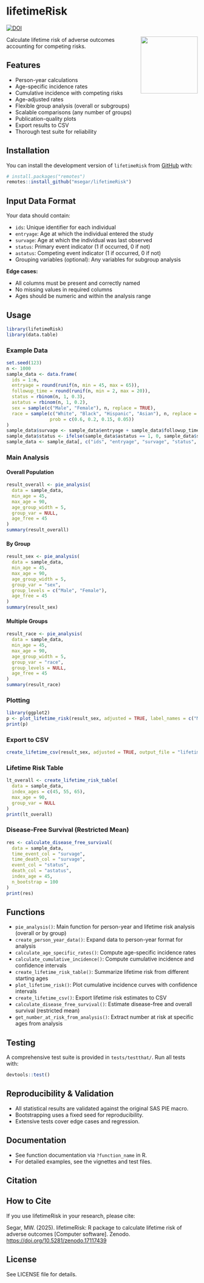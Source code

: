 # lifetimeRisk
[![DOI](https://zenodo.org/badge/DOI/10.5281/zenodo.17117439.svg)](https://doi.org/10.5281/zenodo.17117439)

<div>
<img src="lifetime_risk_sticker.png" width="150px" align="right">
</div>

Calculate lifetime risk of adverse outcomes accounting for competing risks.

## Features
- Person-year calculations
- Age-specific incidence rates
- Cumulative incidence with competing risks
- Age-adjusted rates
- Flexible group analysis (overall or subgroups)
- Scalable comparisons (any number of groups)
- Publication-quality plots
- Export results to CSV
- Thorough test suite for reliability

## Installation

You can install the development version of `lifetimeRisk` from [GitHub](https://github.com/msegar/lifetimeRisk) with:

```r
# install.packages("remotes")
remotes::install_github("msegar/lifetimeRisk")
```

## Input Data Format

Your data should contain:
- `ids`: Unique identifier for each individual
- `entryage`: Age at which the individual entered the study
- `survage`: Age at which the individual was last observed
- `status`: Primary event indicator (1 if occurred, 0 if not)
- `astatus`: Competing event indicator (1 if occurred, 0 if not)
- Grouping variables (optional): Any variables for subgroup analysis

**Edge cases:**
- All columns must be present and correctly named
- No missing values in required columns
- Ages should be numeric and within the analysis range

## Usage

```r
library(lifetimeRisk)
library(data.table)
```

### Example Data

```r
set.seed(123)
n <- 1000
sample_data <- data.frame(
  ids = 1:n,
  entryage = round(runif(n, min = 45, max = 65)),
  followup_time = round(runif(n, min = 2, max = 20)),
  status = rbinom(n, 1, 0.3),
  astatus = rbinom(n, 1, 0.2),
  sex = sample(c("Male", "Female"), n, replace = TRUE),
  race = sample(c("White", "Black", "Hispanic", "Asian"), n, replace = TRUE, 
                prob = c(0.6, 0.2, 0.15, 0.05))
)
sample_data$survage <- sample_data$entryage + sample_data$followup_time
sample_data$status <- ifelse(sample_data$astatus == 1, 0, sample_data$status)
sample_data <- sample_data[, c("ids", "entryage", "survage", "status", "astatus", "sex", "race")]
```

### Main Analysis

#### Overall Population

```r
result_overall <- pie_analysis(
  data = sample_data,
  min_age = 45,
  max_age = 90,
  age_group_width = 5,
  group_var = NULL,
  age_free = 45
)
summary(result_overall)
```

#### By Group

```r
result_sex <- pie_analysis(
  data = sample_data,
  min_age = 45,
  max_age = 90,
  age_group_width = 5,
  group_var = "sex",
  group_levels = c("Male", "Female"),
  age_free = 45
)
summary(result_sex)
```

#### Multiple Groups

```r
result_race <- pie_analysis(
  data = sample_data,
  min_age = 45,
  max_age = 90,
  age_group_width = 5,
  group_var = "race",
  group_levels = NULL,
  age_free = 45
)
summary(result_race)
```

### Plotting

```r
library(ggplot2)
p <- plot_lifetime_risk(result_sex, adjusted = TRUE, label_names = c("Male" = "Men", "Female" = "Women"))
print(p)
```

### Export to CSV

```r
create_lifetime_csv(result_sex, adjusted = TRUE, output_file = "lifetime_risk_sex.csv")
```

### Lifetime Risk Table

```r
lt_overall <- create_lifetime_risk_table(
  data = sample_data,
  index_ages = c(45, 55, 65),
  max_age = 90,
  group_var = NULL
)
print(lt_overall)
```

### Disease-Free Survival (Restricted Mean)

```r
res <- calculate_disease_free_survival(
  data = sample_data,
  time_event_col = "survage",
  time_death_col = "survage",
  event_col = "status",
  death_col = "astatus",
  index_age = 45,
  n_bootstrap = 100
)
print(res)
```

## Functions

- `pie_analysis()`: Main function for person-year and lifetime risk analysis (overall or by group)
- `create_person_year_data()`: Expand data to person-year format for analysis
- `calculate_age_specific_rates()`: Compute age-specific incidence rates
- `calculate_cumulative_incidence()`: Compute cumulative incidence and confidence intervals
- `create_lifetime_risk_table()`: Summarize lifetime risk from different starting ages
- `plot_lifetime_risk()`: Plot cumulative incidence curves with confidence intervals
- `create_lifetime_csv()`: Export lifetime risk estimates to CSV
- `calculate_disease_free_survival()`: Estimate disease-free and overall survival (restricted mean)
- `get_number_at_risk_from_analysis()`: Extract number at risk at specific ages from analysis

## Testing

A comprehensive test suite is provided in `tests/testthat/`.
Run all tests with:

```r
devtools::test()
```

## Reproducibility & Validation
- All statistical results are validated against the original SAS PIE macro.
- Bootstrapping uses a fixed seed for reproducibility.
- Extensive tests cover edge cases and regression.

## Documentation
- See function documentation via `?function_name` in R.
- For detailed examples, see the vignettes and test files.

## Citation
## How to Cite
If you use lifetimeRisk in your research, please cite:

Segar, MW. (2025). lifetimeRisk: R package to calculate lifetime risk of adverse outcomes [Computer software]. Zenodo. https://doi.org/10.5281/zenodo.17117439


## License
See LICENSE file for details.
